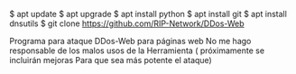 $ apt update
$ apt upgrade
$ apt install python
$ apt install git
$ apt install dnsutils
$ git clone https://github.com/RIP-Network/DDos-Web

Programa para ataque DDos-Web para páginas web
No me hago responsable de los malos usos de la
Herramienta ( próximamente se incluirán mejoras 
Para que sea más potente el ataque)
